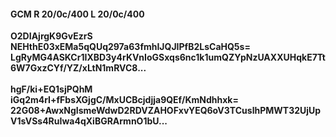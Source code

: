 #### GCM R 20/0c/400 L 20/0c/400
**O2DIAjrgK9GvEzrS**<br/>**NEHthE03xEMa5qQUq297a63fmhIJQJIPfB2LsCaHQ5s=**<br/>**LgRyMG4ASKCr1IXBD3y4rKVnIoGSxqs6nc1k1umQZYpNzUAXXUHqkE7Tt6W7GxzCYf/YZ/xLtN1mRVC8...**<br/><br/>
**hgF/ki+EQ1sjPQhM**<br/>**iGq2m4rI+fFbsXGjgC/MxUCBcjdjja9QEf/KmNdhhxk=**<br/>**22G08+AwxNgIsmeWdwD2RDVZAHOFxvYEQ6oV3TCuslhPMWT32UjUpV1sVSs4RuIwa4qXiBGRArmnO1bU...**